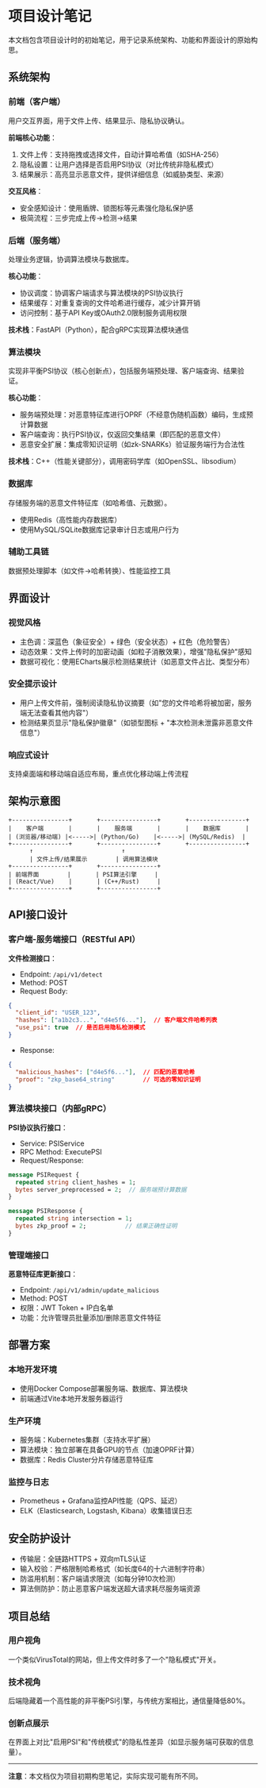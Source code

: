 # 项目设计笔记

本文档包含项目设计时的初始笔记，用于记录系统架构、功能和界面设计的原始构思。

## 系统架构

### 前端（客户端）
用户交互界面，用于文件上传、结果显示、隐私协议确认。

**前端核心功能**：
1. 文件上传：支持拖拽或选择文件，自动计算哈希值（如SHA-256）
2. 隐私设置：让用户选择是否启用PSI协议（对比传统非隐私模式）
3. 结果展示：高亮显示恶意文件，提供详细信息（如威胁类型、来源）

**交互风格**：
- 安全感知设计：使用盾牌、锁图标等元素强化隐私保护感
- 极简流程：三步完成上传→检测→结果

### 后端（服务端）
处理业务逻辑，协调算法模块与数据库。

**核心功能**：
- 协议调度：协调客户端请求与算法模块的PSI协议执行
- 结果缓存：对重复查询的文件哈希进行缓存，减少计算开销
- 访问控制：基于API Key或OAuth2.0限制服务调用权限

**技术栈**：FastAPI（Python），配合gRPC实现算法模块通信

### 算法模块
实现非平衡PSI协议（核心创新点），包括服务端预处理、客户端查询、结果验证。

**核心功能**：
- 服务端预处理：对恶意特征库进行OPRF（不经意伪随机函数）编码，生成预计算数据
- 客户端查询：执行PSI协议，仅返回交集结果（即匹配的恶意文件）
- 恶意安全扩展：集成零知识证明（如zk-SNARKs）验证服务端行为合法性

**技术栈**：C++（性能关键部分），调用密码学库（如OpenSSL、libsodium）

### 数据库
存储服务端的恶意文件特征库（如哈希值、元数据）。
- 使用Redis（高性能内存数据库）
- 使用MySQL/SQLite数据库记录审计日志或用户行为

### 辅助工具链
数据预处理脚本（如文件→哈希转换）、性能监控工具

## 界面设计

### 视觉风格
- 主色调：深蓝色（象征安全）+ 绿色（安全状态）+ 红色（危险警告）
- 动态效果：文件上传时的加密动画（如粒子消散效果），增强"隐私保护"感知
- 数据可视化：使用ECharts展示检测结果统计（如恶意文件占比、类型分布）

### 安全提示设计
- 用户上传文件前，强制阅读隐私协议摘要（如"您的文件哈希将被加密，服务端无法查看其他内容"）
- 检测结果页显示"隐私保护徽章"（如锁型图标 + "本次检测未泄露非恶意文件信息"）

### 响应式设计
支持桌面端和移动端自适应布局，重点优化移动端上传流程

## 架构示意图

```
+----------------+       +----------------+       +----------------+
|    客户端       |       |    服务端       |       |    数据库       |
| (浏览器/移动端) |<----->| (Python/Go)    |<----->| (MySQL/Redis)  |
+----------------+       +----------------+       +----------------+
      ↑                         ↑
      | 文件上传/结果展示        | 调用算法模块
+----------------+       +----------------+
| 前端界面        |       | PSI算法引擎     |
| (React/Vue)    |       | (C++/Rust)     |
+----------------+       +----------------+
```

## API接口设计

### 客户端-服务端接口（RESTful API）

**文件检测接口**：
- Endpoint: `/api/v1/detect`
- Method: POST
- Request Body:
```json
{
  "client_id": "USER_123",
  "hashes": ["a1b2c3...", "d4e5f6..."],  // 客户端文件哈希列表
  "use_psi": true  // 是否启用隐私检测模式
}
```
- Response:
```json
{
  "malicious_hashes": ["d4e5f6..."],  // 匹配的恶意哈希
  "proof": "zkp_base64_string"        // 可选的零知识证明
}
```

### 算法模块接口（内部gRPC）

**PSI协议执行接口**：
- Service: PSIService
- RPC Method: ExecutePSI
- Request/Response:
```protobuf
message PSIRequest {
  repeated string client_hashes = 1;
  bytes server_preprocessed = 2;  // 服务端预计算数据
}

message PSIResponse {
  repeated string intersection = 1;
  bytes zkp_proof = 2;           // 结果正确性证明
}
```

### 管理端接口

**恶意特征库更新接口**：
- Endpoint: `/api/v1/admin/update_malicious`
- Method: POST
- 权限：JWT Token + IP白名单
- 功能：允许管理员批量添加/删除恶意文件特征

## 部署方案

### 本地开发环境
- 使用Docker Compose部署服务端、数据库、算法模块
- 前端通过Vite本地开发服务器运行

### 生产环境
- 服务端：Kubernetes集群（支持水平扩展）
- 算法模块：独立部署在具备GPU的节点（加速OPRF计算）
- 数据库：Redis Cluster分片存储恶意特征库

### 监控与日志
- Prometheus + Grafana监控API性能（QPS、延迟）
- ELK（Elasticsearch, Logstash, Kibana）收集错误日志

## 安全防护设计

- 传输层：全链路HTTPS + 双向mTLS认证
- 输入校验：严格限制哈希格式（如长度64的十六进制字符串）
- 防滥用机制：客户端请求限流（如每分钟10次检测）
- 算法侧防护：防止恶意客户端发送超大请求耗尽服务端资源

## 项目总结

### 用户视角
一个类似VirusTotal的网站，但上传文件时多了一个"隐私模式"开关。

### 技术视角
后端隐藏着一个高性能的非平衡PSI引擎，与传统方案相比，通信量降低80%。

### 创新点展示
在界面上对比"启用PSI"和"传统模式"的隐私性差异（如显示服务端可获取的信息量）。

---
**注意**：本文档仅为项目初期构思笔记，实际实现可能有所不同。 